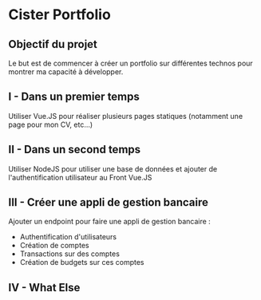 # Cister Portfolio

## Objectif du projet

Le but est de commencer à créer un portfolio sur différentes technos pour montrer ma capacité à développer.

## I - Dans un premier temps

Utiliser Vue.JS pour réaliser plusieurs pages statiques (notamment une page pour mon CV, etc...)

## II - Dans un second temps

Utiliser NodeJS pour utiliser une base de données et ajouter de l'authentification utilisateur au Front Vue.JS

## III - Créer une appli de gestion bancaire

Ajouter un endpoint pour faire une appli de gestion bancaire :
 - Authentification d'utilisateurs
 - Création de comptes
 - Transactions sur des comptes
 - Création de budgets sur ces comptes

 ## IV - What Else
